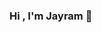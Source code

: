 ### Hi , I'm Jayram 👋

<!--
**jayrambagal/jayrambagal** is a ✨ _special_ ✨ repository because its `README.md` (this file) appears on your GitHub profile.

Here are some ideas to get you started:

🎓  I'm currently studying Electronics and Communication Engineering at National Institute of Technology, Agartala.
- 🔭 I’m currently working on ...
- 🌱 I’m currently learning ...
- 👯 I’m looking to collaborate on ...
- 🤔 I’m looking for help with ...
- 💬 Ask me about ...
- 📫 How to reach me: ...
- 😄 Pronouns: ...
- ⚡ Fun fact: ...
-->
